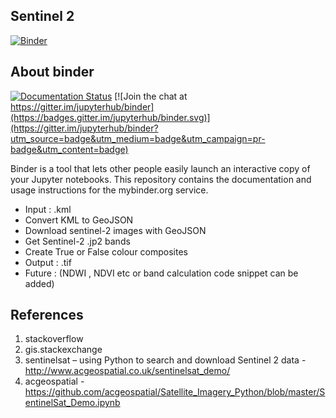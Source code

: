 ## Sentinel 2
[![Binder](https://mybinder.org/badge_logo.svg)](https://mybinder.org/v2/git/https%3A%2F%2Fgithub.com%2Fshenaha%2Fkml_to_sen2/master)

## About binder

[![Documentation Status](https://readthedocs.org/projects/mybinder/badge/?version=latest)](https://mybinder.readthedocs.io/en/latest/?badge=latest)
[![Join the chat at https://gitter.im/jupyterhub/binder](https://badges.gitter.im/jupyterhub/binder.svg)](https://gitter.im/jupyterhub/binder?utm_source=badge&utm_medium=badge&utm_campaign=pr-badge&utm_content=badge)

Binder is a tool that lets other people easily launch an interactive copy of your Jupyter notebooks. This repository contains the documentation and usage instructions for the mybinder.org service.


* Input : .kml
* Convert KML to GeoJSON
* Download sentinel-2 images with GeoJSON
* Get Sentinel-2 .jp2 bands
* Create True or False colour composites
* Output : .tif
* Future : (NDWI , NDVI etc or band calculation code snippet can be added)


## References
1. stackoverflow
2. gis.stackexchange
3. sentinelsat – using Python to search and download Sentinel 2 data - http://www.acgeospatial.co.uk/sentinelsat_demo/
4. acgeospatial - https://github.com/acgeospatial/Satellite_Imagery_Python/blob/master/SentinelSat_Demo.ipynb
